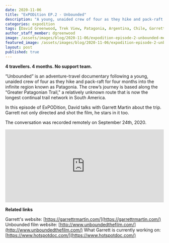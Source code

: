 ```yaml
---
date: 2020-11-06
title: "ExPODition EP.2 - Unbounded"
description: "A young, unaided crew of four as they hike and pack-raft for four months into the infinite region known as Patagonia."
categories: expodition
tags: [David Greenwood, Trek View, Patagonia, Argentina, Chile, Garrett Martin]
author_staff_member: dgreenwood
image: /assets/images/blog/2020-11-06/expodition-episode-2-unbounded-meta.jpg
featured_image: /assets/images/blog/2020-11-06/expodition-episode-2-unbounded-sm.jpg
layout: post
published: true
---
```


**4 travellers. 4 months. No support team.**

“Unbounded” is an adventure-travel documentary following a young, unaided crew of four as they hike and pack-raft for four months into the infinite region known as Patagonia. The crew’s journey is based along the “Greater Patagonian Trail," a relatively unknown route that is now the longest continual trail network in South America.

In this episode of ExPODition, David talks with Garrett Martin about the trip. Garrett not only directed and shot the film, he stars in it too.

The conversation was recorded remotely on September 24th, 2020.

<iframe src="https://open.spotify.com/embed-podcast/episode/1Op70vXYOoummILxAZzeBG" width="100%" height="232" frameborder="0" allowtransparency="true" allow="encrypted-media"></iframe>

**Related links**

Garrett's website: [https://garrettrmartin.com/](https://garrettrmartin.com/)
Unbounded film website: [http://www.unboundedthefilm.com/](http://www.unboundedthefilm.com/)
What Garrett is currently working on: [https://www.hotspotdoc.com/](https://www.hotspotdoc.com/)